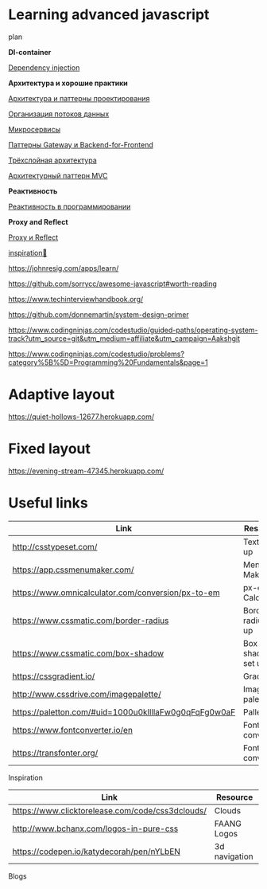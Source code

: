 # Learning advanced javascript

plan

**DI-container**

[Dependency injection](https://www.freecodecamp.org/news/a-quick-intro-to-dependency-injection-what-it-is-and-when-to-use-it-7578c84fa88f/)



**Архитектура и хорошие практики**

[Архитектура и паттерны проектирования](https://doka.guide/tools/architecture-and-design-patterns/)

[Организация потоков данных](https://doka.guide/tools/architecture-data-flow/)

[Микросервисы](https://doka.guide/tools/microservices/)

[Паттерны Gateway и Backend-for-Frontend](https://doka.guide/tools/gateway-bff/)

[Трёхслойная архитектура](https://doka.guide/tools/clean-architecture/)

[Архитектурный паттерн MVC](https://doka.guide/tools/architecture-mvc/)


**Реактивность**

[Реактивность в программировании](https://doka.guide/tools/reactivity/)

**Proxy and Reflect**

[Proxy и Reflect](https://learn.javascript.ru/proxy)




[inspiration💜](https://www.freecodecamp.org/news/15-web-developer-portfolios-to-inspire-you-137fb1743cae/)

https://johnresig.com/apps/learn/

https://github.com/sorrycc/awesome-javascript#worth-reading

https://www.techinterviewhandbook.org/

https://github.com/donnemartin/system-design-primer

https://www.codingninjas.com/codestudio/guided-paths/operating-system-track?utm_source=git&utm_medium=affiliate&utm_campaign=Aakshgit

https://www.codingninjas.com/codestudio/problems?category%5B%5D=Programming%20Fundamentals&page=1

# Adaptive layout

https://quiet-hollows-12677.herokuapp.com/


# Fixed layout

https://evening-stream-47345.herokuapp.com/


# Useful links 

|Link |Resource|
|-------|-----|
|http://csstypeset.com/|Text set up|
|https://app.cssmenumaker.com/|Menu Maker|
|https://www.omnicalculator.com/conversion/px-to-em|px-em Calculator|
|https://www.cssmatic.com/border-radius| Border radius set up|
|https://www.cssmatic.com/box-shadow| Box shadow set up|
|https://cssgradient.io/| Gradient |
|http://www.cssdrive.com/imagepalette/|Image palette|
|https://paletton.com/#uid=1000u0kllllaFw0g0qFqFg0w0aF|Palleton|
|https://www.fontconverter.io/en| Font converter|
|https://transfonter.org/|Font converter|



Inspiration

|Link |Resource|
|-------|-----|
|https://www.clicktorelease.com/code/css3dclouds/| Clouds |
|http://www.bchanx.com/logos-in-pure-css| FAANG Logos|
|https://codepen.io/katydecorah/pen/nYLbEN|3d navigation|


Blogs
